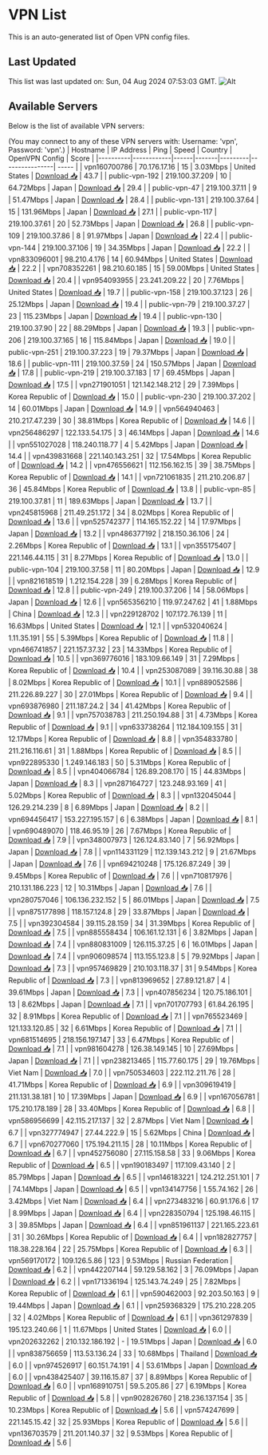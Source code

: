# VPN List

This is an auto-generated list of Open VPN config files.

## Last Updated

This list was last updated on: Sun, 04 Aug 2024 07:53:03 GMT.
![Alt](https://repobeats.axiom.co/api/embed/186b98318ef1479477931607c1ad7d823f12451f.svg "Repobeats analytics image")

## Available Servers

Below is the list of available VPN servers:

(You may connect to any of these VPN servers with: Username: 'vpn', Password: 'vpn'.)
| Hostname | IP Address | Ping | Speed | Country | OpenVPN Config | Score |
|----------|------------|------|-------|---------|----------------| ----- |
| vpn160700786 | 70.176.17.16 | 15 | 3.03Mbps | United States | [Download 📥](./configs/server_0_US.ovpn) | 43.7 |
| public-vpn-192 | 219.100.37.209 | 10 | 64.72Mbps | Japan | [Download 📥](./configs/server_1_JP.ovpn) | 29.4 |
| public-vpn-47 | 219.100.37.11 | 9 | 51.47Mbps | Japan | [Download 📥](./configs/server_2_JP.ovpn) | 28.4 |
| public-vpn-131 | 219.100.37.64 | 15 | 131.96Mbps | Japan | [Download 📥](./configs/server_3_JP.ovpn) | 27.1 |
| public-vpn-117 | 219.100.37.61 | 20 | 52.73Mbps | Japan | [Download 📥](./configs/server_4_JP.ovpn) | 26.8 |
| public-vpn-109 | 219.100.37.86 | 8 | 91.97Mbps | Japan | [Download 📥](./configs/server_5_JP.ovpn) | 22.4 |
| public-vpn-144 | 219.100.37.106 | 19 | 34.35Mbps | Japan | [Download 📥](./configs/server_6_JP.ovpn) | 22.2 |
| vpn833096001 | 98.210.4.176 | 14 | 60.94Mbps | United States | [Download 📥](./configs/server_7_US.ovpn) | 22.2 |
| vpn708352261 | 98.210.60.185 | 15 | 59.00Mbps | United States | [Download 📥](./configs/server_8_US.ovpn) | 20.4 |
| vpn954093955 | 23.241.209.22 | 20 | 7.76Mbps | United States | [Download 📥](./configs/server_9_US.ovpn) | 19.7 |
| public-vpn-158 | 219.100.37.123 | 26 | 25.12Mbps | Japan | [Download 📥](./configs/server_10_JP.ovpn) | 19.4 |
| public-vpn-79 | 219.100.37.27 | 23 | 115.23Mbps | Japan | [Download 📥](./configs/server_11_JP.ovpn) | 19.4 |
| public-vpn-130 | 219.100.37.90 | 22 | 88.29Mbps | Japan | [Download 📥](./configs/server_12_JP.ovpn) | 19.3 |
| public-vpn-206 | 219.100.37.165 | 16 | 115.84Mbps | Japan | [Download 📥](./configs/server_13_JP.ovpn) | 19.0 |
| public-vpn-251 | 219.100.37.223 | 19 | 79.37Mbps | Japan | [Download 📥](./configs/server_14_JP.ovpn) | 18.6 |
| public-vpn-111 | 219.100.37.59 | 24 | 150.57Mbps | Japan | [Download 📥](./configs/server_15_JP.ovpn) | 17.8 |
| public-vpn-219 | 219.100.37.183 | 17 | 69.45Mbps | Japan | [Download 📥](./configs/server_16_JP.ovpn) | 17.5 |
| vpn271901051 | 121.142.148.212 | 29 | 7.39Mbps | Korea Republic of | [Download 📥](./configs/server_17_KR.ovpn) | 15.0 |
| public-vpn-230 | 219.100.37.202 | 14 | 60.01Mbps | Japan | [Download 📥](./configs/server_18_JP.ovpn) | 14.9 |
| vpn564940463 | 210.217.47.239 | 30 | 38.81Mbps | Korea Republic of | [Download 📥](./configs/server_19_KR.ovpn) | 14.6 |
| vpn256486297 | 122.133.54.175 | 3 | 46.14Mbps | Japan | [Download 📥](./configs/server_20_JP.ovpn) | 14.6 |
| vpn551027028 | 118.240.118.77 | 4 | 5.42Mbps | Japan | [Download 📥](./configs/server_21_JP.ovpn) | 14.4 |
| vpn439831668 | 221.140.143.251 | 32 | 17.54Mbps | Korea Republic of | [Download 📥](./configs/server_22_KR.ovpn) | 14.2 |
| vpn476556621 | 112.156.162.15 | 39 | 38.75Mbps | Korea Republic of | [Download 📥](./configs/server_23_KR.ovpn) | 14.1 |
| vpn721061835 | 211.210.206.87 | 36 | 45.84Mbps | Korea Republic of | [Download 📥](./configs/server_24_KR.ovpn) | 13.8 |
| public-vpn-85 | 219.100.37.81 | 11 | 189.63Mbps | Japan | [Download 📥](./configs/server_25_JP.ovpn) | 13.7 |
| vpn245815968 | 211.49.251.172 | 34 | 8.02Mbps | Korea Republic of | [Download 📥](./configs/server_26_KR.ovpn) | 13.6 |
| vpn525742377 | 114.165.152.22 | 14 | 17.97Mbps | Japan | [Download 📥](./configs/server_27_JP.ovpn) | 13.2 |
| vpn486377192 | 218.150.36.106 | 24 | 2.26Mbps | Korea Republic of | [Download 📥](./configs/server_28_KR.ovpn) | 13.1 |
| vpn355175407 | 221.146.44.115 | 31 | 8.27Mbps | Korea Republic of | [Download 📥](./configs/server_29_KR.ovpn) | 13.0 |
| public-vpn-104 | 219.100.37.58 | 11 | 80.20Mbps | Japan | [Download 📥](./configs/server_30_JP.ovpn) | 12.9 |
| vpn821618519 | 1.212.154.228 | 39 | 6.28Mbps | Korea Republic of | [Download 📥](./configs/server_31_KR.ovpn) | 12.8 |
| public-vpn-249 | 219.100.37.206 | 14 | 58.06Mbps | Japan | [Download 📥](./configs/server_32_JP.ovpn) | 12.6 |
| vpn565356210 | 119.97.247.62 | 41 | 1.88Mbps | China | [Download 📥](./configs/server_33_CN.ovpn) | 12.3 |
| vpn229128702 | 107.172.76.139 | 11 | 16.63Mbps | United States | [Download 📥](./configs/server_34_US.ovpn) | 12.1 |
| vpn532040624 | 1.11.35.191 | 55 | 5.39Mbps | Korea Republic of | [Download 📥](./configs/server_35_KR.ovpn) | 11.8 |
| vpn466741857 | 221.157.37.32 | 23 | 14.33Mbps | Korea Republic of | [Download 📥](./configs/server_36_KR.ovpn) | 10.5 |
| vpn369776016 | 183.109.66.149 | 31 | 7.29Mbps | Korea Republic of | [Download 📥](./configs/server_37_KR.ovpn) | 10.4 |
| vpn253087089 | 39.116.30.88 | 38 | 8.02Mbps | Korea Republic of | [Download 📥](./configs/server_38_KR.ovpn) | 10.1 |
| vpn889052586 | 211.226.89.227 | 30 | 27.01Mbps | Korea Republic of | [Download 📥](./configs/server_39_KR.ovpn) | 9.4 |
| vpn693876980 | 211.187.24.2 | 34 | 41.42Mbps | Korea Republic of | [Download 📥](./configs/server_40_KR.ovpn) | 9.1 |
| vpn757038783 | 211.250.194.88 | 31 | 4.73Mbps | Korea Republic of | [Download 📥](./configs/server_41_KR.ovpn) | 9.1 |
| vpn633738264 | 112.184.109.155 | 31 | 12.17Mbps | Korea Republic of | [Download 📥](./configs/server_42_KR.ovpn) | 8.8 |
| vpn354833780 | 211.216.116.61 | 31 | 1.88Mbps | Korea Republic of | [Download 📥](./configs/server_43_KR.ovpn) | 8.5 |
| vpn922895330 | 1.249.146.183 | 50 | 5.31Mbps | Korea Republic of | [Download 📥](./configs/server_44_KR.ovpn) | 8.5 |
| vpn404066784 | 126.89.208.170 | 15 | 44.83Mbps | Japan | [Download 📥](./configs/server_45_JP.ovpn) | 8.3 |
| vpn287164727 | 123.248.93.169 | 41 | 5.02Mbps | Korea Republic of | [Download 📥](./configs/server_46_KR.ovpn) | 8.3 |
| vpn132045044 | 126.29.214.239 | 8 | 6.89Mbps | Japan | [Download 📥](./configs/server_47_JP.ovpn) | 8.2 |
| vpn694456417 | 153.227.195.157 | 6 | 6.38Mbps | Japan | [Download 📥](./configs/server_48_JP.ovpn) | 8.1 |
| vpn690489070 | 118.46.95.19 | 26 | 7.67Mbps | Korea Republic of | [Download 📥](./configs/server_49_KR.ovpn) | 7.9 |
| vpn348007973 | 126.124.83.140 | 7 | 56.92Mbps | Japan | [Download 📥](./configs/server_50_JP.ovpn) | 7.8 |
| vpn114331129 | 112.139.143.212 | 9 | 21.67Mbps | Japan | [Download 📥](./configs/server_51_JP.ovpn) | 7.6 |
| vpn694210248 | 175.126.87.249 | 39 | 9.45Mbps | Korea Republic of | [Download 📥](./configs/server_52_KR.ovpn) | 7.6 |
| vpn710817976 | 210.131.186.223 | 12 | 10.31Mbps | Japan | [Download 📥](./configs/server_53_JP.ovpn) | 7.6 |
| vpn280757046 | 106.136.232.152 | 5 | 86.01Mbps | Japan | [Download 📥](./configs/server_54_JP.ovpn) | 7.5 |
| vpn875177898 | 118.157.124.8 | 29 | 33.87Mbps | Japan | [Download 📥](./configs/server_55_JP.ovpn) | 7.5 |
| vpn392304584 | 39.115.28.159 | 34 | 31.39Mbps | Korea Republic of | [Download 📥](./configs/server_56_KR.ovpn) | 7.5 |
| vpn885558434 | 106.161.12.131 | 6 | 3.82Mbps | Japan | [Download 📥](./configs/server_57_JP.ovpn) | 7.4 |
| vpn880831009 | 126.115.37.25 | 6 | 16.01Mbps | Japan | [Download 📥](./configs/server_58_JP.ovpn) | 7.4 |
| vpn906098574 | 113.155.123.8 | 5 | 79.92Mbps | Japan | [Download 📥](./configs/server_59_JP.ovpn) | 7.3 |
| vpn957469829 | 210.103.118.37 | 31 | 9.54Mbps | Korea Republic of | [Download 📥](./configs/server_60_KR.ovpn) | 7.3 |
| vpn813969652 | 27.89.121.87 | 4 | 39.61Mbps | Japan | [Download 📥](./configs/server_61_JP.ovpn) | 7.3 |
| vpn407856234 | 120.75.186.101 | 13 | 8.62Mbps | Japan | [Download 📥](./configs/server_62_JP.ovpn) | 7.1 |
| vpn701707793 | 61.84.26.195 | 32 | 8.91Mbps | Korea Republic of | [Download 📥](./configs/server_63_KR.ovpn) | 7.1 |
| vpn765523469 | 121.133.120.85 | 32 | 6.61Mbps | Korea Republic of | [Download 📥](./configs/server_64_KR.ovpn) | 7.1 |
| vpn681514695 | 218.156.197.147 | 33 | 6.47Mbps | Korea Republic of | [Download 📥](./configs/server_65_KR.ovpn) | 7.1 |
| vpn981604278 | 126.38.149.145 | 10 | 27.69Mbps | Japan | [Download 📥](./configs/server_66_JP.ovpn) | 7.1 |
| vpn238213465 | 115.77.60.175 | 29 | 19.76Mbps | Viet Nam | [Download 📥](./configs/server_67_VN.ovpn) | 7.0 |
| vpn750534603 | 222.112.211.76 | 28 | 41.71Mbps | Korea Republic of | [Download 📥](./configs/server_68_KR.ovpn) | 6.9 |
| vpn309619419 | 211.131.38.181 | 10 | 17.39Mbps | Japan | [Download 📥](./configs/server_69_JP.ovpn) | 6.9 |
| vpn167056781 | 175.210.178.189 | 28 | 33.40Mbps | Korea Republic of | [Download 📥](./configs/server_70_KR.ovpn) | 6.8 |
| vpn586956699 | 42.115.217.137 | 32 | 2.87Mbps | Viet Nam | [Download 📥](./configs/server_71_VN.ovpn) | 6.7 |
| vpn327774947 | 27.44.222.9 | 15 | 5.62Mbps | China | [Download 📥](./configs/server_72_CN.ovpn) | 6.7 |
| vpn670277060 | 175.194.211.15 | 28 | 10.11Mbps | Korea Republic of | [Download 📥](./configs/server_73_KR.ovpn) | 6.7 |
| vpn452756080 | 27.115.158.58 | 33 | 9.06Mbps | Korea Republic of | [Download 📥](./configs/server_74_KR.ovpn) | 6.5 |
| vpn190183497 | 117.109.43.140 | 2 | 85.79Mbps | Japan | [Download 📥](./configs/server_75_JP.ovpn) | 6.5 |
| vpn146183221 | 124.212.251.101 | 7 | 74.14Mbps | Japan | [Download 📥](./configs/server_76_JP.ovpn) | 6.5 |
| vpn134147756 | 1.55.74.162 | 26 | 3.42Mbps | Viet Nam | [Download 📥](./configs/server_77_VN.ovpn) | 6.4 |
| vpn273483216 | 60.91.176.6 | 17 | 8.99Mbps | Japan | [Download 📥](./configs/server_78_JP.ovpn) | 6.4 |
| vpn228350794 | 125.198.46.115 | 3 | 39.85Mbps | Japan | [Download 📥](./configs/server_79_JP.ovpn) | 6.4 |
| vpn851961137 | 221.165.223.61 | 31 | 30.26Mbps | Korea Republic of | [Download 📥](./configs/server_80_KR.ovpn) | 6.4 |
| vpn182827757 | 118.38.228.164 | 22 | 25.75Mbps | Korea Republic of | [Download 📥](./configs/server_81_KR.ovpn) | 6.3 |
| vpn569170172 | 109.126.5.86 | 123 | 9.53Mbps | Russian Federation | [Download 📥](./configs/server_82_RU.ovpn) | 6.2 |
| vpn442207144 | 59.129.58.162 | 3 | 76.09Mbps | Japan | [Download 📥](./configs/server_83_JP.ovpn) | 6.2 |
| vpn171336194 | 125.143.74.249 | 25 | 7.82Mbps | Korea Republic of | [Download 📥](./configs/server_84_KR.ovpn) | 6.1 |
| vpn590462003 | 92.203.50.163 | 9 | 19.44Mbps | Japan | [Download 📥](./configs/server_85_JP.ovpn) | 6.1 |
| vpn259368329 | 175.210.228.205 | 32 | 4.02Mbps | Korea Republic of | [Download 📥](./configs/server_86_KR.ovpn) | 6.1 |
| vpn361297839 | 195.123.240.66 | 1 | 11.67Mbps | United States | [Download 📥](./configs/server_87_US.ovpn) | 6.0 |
| vpn202632262 | 210.132.186.192 | - | 19.51Mbps | Japan | [Download 📥](./configs/server_88_JP.ovpn) | 6.0 |
| vpn838756659 | 113.53.136.24 | 33 | 10.68Mbps | Thailand | [Download 📥](./configs/server_89_TH.ovpn) | 6.0 |
| vpn974526917 | 60.151.74.191 | 4 | 53.61Mbps | Japan | [Download 📥](./configs/server_90_JP.ovpn) | 6.0 |
| vpn438425407 | 39.116.15.87 | 37 | 8.89Mbps | Korea Republic of | [Download 📥](./configs/server_91_KR.ovpn) | 6.0 |
| vpn168910751 | 59.5.205.86 | 27 | 6.19Mbps | Korea Republic of | [Download 📥](./configs/server_92_KR.ovpn) | 5.8 |
| vpn902826760 | 218.236.137.154 | 35 | 10.23Mbps | Korea Republic of | [Download 📥](./configs/server_93_KR.ovpn) | 5.6 |
| vpn574247699 | 221.145.15.42 | 32 | 25.93Mbps | Korea Republic of | [Download 📥](./configs/server_94_KR.ovpn) | 5.6 |
| vpn136703579 | 211.201.140.37 | 32 | 9.53Mbps | Korea Republic of | [Download 📥](./configs/server_95_KR.ovpn) | 5.6 |
